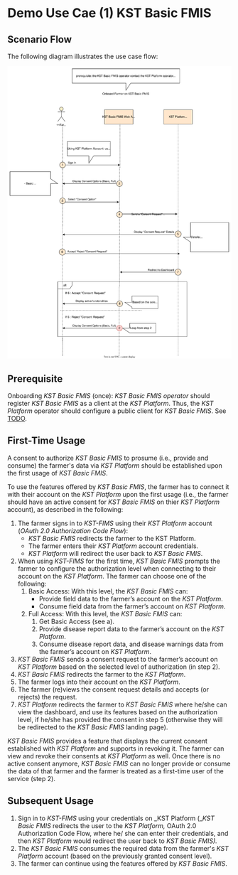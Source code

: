 # Demo Use Cae (1) KST Basic FMIS

## Scenario Flow

The following diagram illustrates the use case flow:

![Scenario Flow](</docs/Konzeption und Umsetzung/Beispielhafte Implementierung DTH-Plattform/Demonstrator Guide/SVG/Use Case (1) Flow.svg/>)

## Prerequisite

Onboarding  _KST Basic FMIS_ (once): _KST Basic FMIS operator_  should register  _KST Basic FMIS_ as a client at the  _KST Platform_. Thus, the  _KST Platform_  operator should configure a public client  for  _KST Basic FMIS_. See [TODO]().

## First-Time Usage

A consent to authorize  _KST Basic FMIS_  to prosume (i.e., provide and consume) the farmer's data via  _KST Platform_ should be established upon the first usage of _KST Basic FMIS_.

To use the features offered by  _KST Basic FMIS_, the farmer has to connect it with their account on the  _KST Platform_  upon the first usage (i.e., the farmer should have an active consent for  _KST Basic FMIS_ on thier  _KST Platform_ account), as described in the following:

1. The farmer signs in to  _KST-FIMS_ using their _KST Platform_ account (_OAuth 2.0 Authorization Code Flow_):  
    - _KST Basic FMIS_ redirects the farmer to the KST Platform.  
    - The farmer enters their _KST Platform_ account credentials.
    - _KST Platform_  will redirect the user back to  _KST Basic FMIS_.  
2. When using _KST-FIMS_  for the first time, _KST Basic FMIS_ prompts the farmer to configure the authorization level when connecting to their account on the  _KST Platform_. The farmer can choose one of the following:
    1. Basic Access: With this level, the  _KST Basic FMIS_  can:
        - Provide field data to the farmer’s account on the  _KST Platform_.
        - Consume field data from the farmer’s account on  _KST Platform_.
    2. Full Access: With this level, the  _KST Basic FMIS_ can:
        1. Get Basic Access (see a).
        2. Provide disease report data to the farmer’s account on the  _KST Platform_.
        3. Consume disease report data, and disease warnings data from the farmer’s account on _KST Platform_.
3. _KST Basic FMIS_ sends a consent request to the farmer’s account on  _KST Platform_  based on the selected level of authorization (in step 2).
4. _KST Basic FMIS_  redirects the farmer to the  _KST Platform_.
5. The farmer logs into their account on the  _KST Platform_.
6. The farmer (re)views the consent request details and accepts (or rejects) the request.
7. _KST Platform_ redirects the farmer to _KST Basic FMIS_ where he/she can view the dashboard, and use its features based on the authorization level, if he/she has provided the consent in step 5 (otherwise they will be redirected to the _KST Basic FMIS_ landing page).

_KST Basic FMIS_ provides a feature that displays the current consent established with  _KST Platform_  and supports in revoking it. The farmer can view and revoke their consents at  _KST Platform_  as well. Once there is no active consent anymore, _KST Basic FMIS_ can no longer provide or consume the data of that farmer and the farmer is treated as a first-time user of the service (step 2).

## Subsequent Usage

1. Sign in to  _KST-FIMS_ using your credentials on  _KST Platform (__KST Basic FMIS_  redirects the user to the  _KST Platform,_ OAuth 2.0 Authorization Code Flow, where he/ she can enter their credentials, and then  _KST Platform_ would redirect the user back to  _KST Basic FMIS)._
2. The  _KST Basic FMIS_ consumes the required data from the farmer's  _KST Platform_  account (based on the previously granted consent level).
3. The farmer can  continue using the features offered by  _KST Basic FMIS_.
